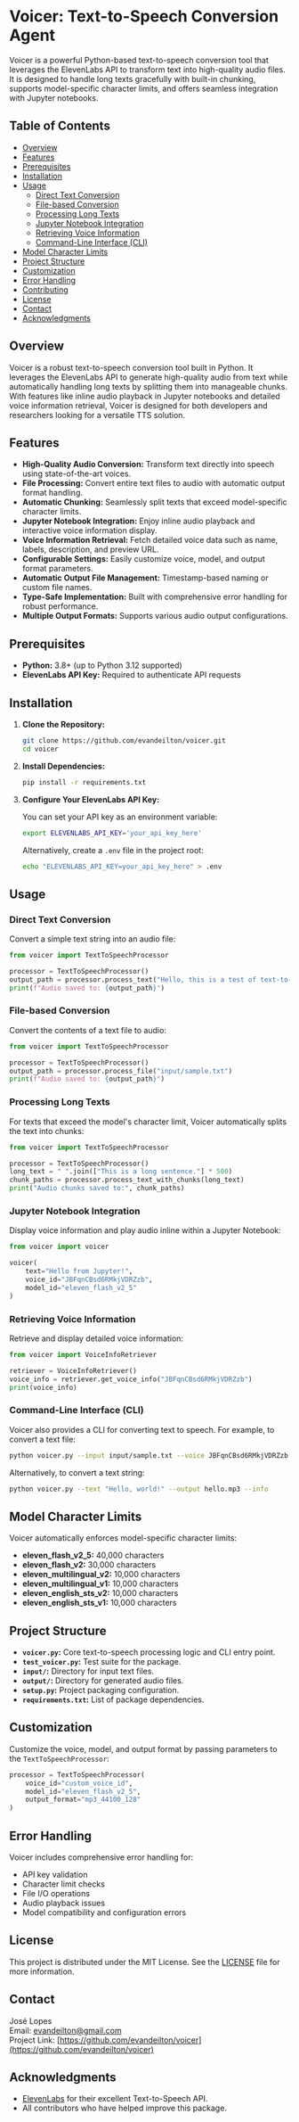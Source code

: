 # Voicer: Text-to-Speech Conversion Agent

Voicer is a powerful Python-based text-to-speech conversion tool that leverages the ElevenLabs API to transform text into high-quality audio files. It is designed to handle long texts gracefully with built-in chunking, supports model-specific character limits, and offers seamless integration with Jupyter notebooks.

## Table of Contents

- [Overview](#overview)
- [Features](#features)
- [Prerequisites](#prerequisites)
- [Installation](#installation)
- [Usage](#usage)
  - [Direct Text Conversion](#direct-text-conversion)
  - [File-based Conversion](#file-based-conversion)
  - [Processing Long Texts](#processing-long-texts)
  - [Jupyter Notebook Integration](#jupyter-notebook-integration)
  - [Retrieving Voice Information](#retrieving-voice-information)
  - [Command-Line Interface (CLI)](#command-line-interface-cli)
- [Model Character Limits](#model-character-limits)
- [Project Structure](#project-structure)
- [Customization](#customization)
- [Error Handling](#error-handling)
- [Contributing](#contributing)
- [License](#license)
- [Contact](#contact)
- [Acknowledgments](#acknowledgments)

## Overview

Voicer is a robust text-to-speech conversion tool built in Python. It leverages the ElevenLabs API to generate high-quality audio from text while automatically handling long texts by splitting them into manageable chunks. With features like inline audio playback in Jupyter notebooks and detailed voice information retrieval, Voicer is designed for both developers and researchers looking for a versatile TTS solution.

## Features

- **High-Quality Audio Conversion:** Transform text directly into speech using state-of-the-art voices.
- **File Processing:** Convert entire text files to audio with automatic output format handling.
- **Automatic Chunking:** Seamlessly split texts that exceed model-specific character limits.
- **Jupyter Notebook Integration:** Enjoy inline audio playback and interactive voice information display.
- **Voice Information Retrieval:** Fetch detailed voice data such as name, labels, description, and preview URL.
- **Configurable Settings:** Easily customize voice, model, and output format parameters.
- **Automatic Output File Management:** Timestamp-based naming or custom file names.
- **Type-Safe Implementation:** Built with comprehensive error handling for robust performance.
- **Multiple Output Formats:** Supports various audio output configurations.

## Prerequisites

- **Python:** 3.8+ (up to Python 3.12 supported)
- **ElevenLabs API Key:** Required to authenticate API requests

## Installation

1. **Clone the Repository:**

    ```bash
    git clone https://github.com/evandeilton/voicer.git
    cd voicer
    ```

2. **Install Dependencies:**

    ```bash
    pip install -r requirements.txt
    ```

3. **Configure Your ElevenLabs API Key:**

    You can set your API key as an environment variable:

    ```bash
    export ELEVENLABS_API_KEY='your_api_key_here'
    ```

    Alternatively, create a `.env` file in the project root:

    ```bash
    echo "ELEVENLABS_API_KEY=your_api_key_here" > .env
    ```

## Usage

### Direct Text Conversion

Convert a simple text string into an audio file:

```python
from voicer import TextToSpeechProcessor

processor = TextToSpeechProcessor()
output_path = processor.process_text("Hello, this is a test of text-to-speech conversion.")
print(f"Audio saved to: {output_path}")
```

### File-based Conversion

Convert the contents of a text file to audio:

```python
from voicer import TextToSpeechProcessor

processor = TextToSpeechProcessor()
output_path = processor.process_file("input/sample.txt")
print(f"Audio saved to: {output_path}")
```

### Processing Long Texts

For texts that exceed the model's character limit, Voicer automatically splits the text into chunks:

```python
from voicer import TextToSpeechProcessor

processor = TextToSpeechProcessor()
long_text = " ".join(["This is a long sentence."] * 500)
chunk_paths = processor.process_text_with_chunks(long_text)
print("Audio chunks saved to:", chunk_paths)
```

### Jupyter Notebook Integration

Display voice information and play audio inline within a Jupyter Notebook:

```python
from voicer import voicer

voicer(
    text="Hello from Jupyter!",
    voice_id="JBFqnCBsd6RMkjVDRZzb",
    model_id="eleven_flash_v2_5"
)
```

### Retrieving Voice Information

Retrieve and display detailed voice information:

```python
from voicer import VoiceInfoRetriever

retriever = VoiceInfoRetriever()
voice_info = retriever.get_voice_info("JBFqnCBsd6RMkjVDRZzb")
print(voice_info)
```

### Command-Line Interface (CLI)

Voicer also provides a CLI for converting text to speech. For example, to convert a text file:

```bash
python voicer.py --input input/sample.txt --voice JBFqnCBsd6RMkjVDRZzb --model eleven_flash_v2_5 --play
```

Alternatively, to convert a text string:

```bash
python voicer.py --text "Hello, world!" --output hello.mp3 --info
```

## Model Character Limits

Voicer automatically enforces model-specific character limits:

- **eleven_flash_v2_5:** 40,000 characters
- **eleven_flash_v2:** 30,000 characters
- **eleven_multilingual_v2:** 10,000 characters
- **eleven_multilingual_v1:** 10,000 characters
- **eleven_english_sts_v2:** 10,000 characters
- **eleven_english_sts_v1:** 10,000 characters

## Project Structure

- **`voicer.py`:** Core text-to-speech processing logic and CLI entry point.
- **`test_voicer.py`:** Test suite for the package.
- **`input/`:** Directory for input text files.
- **`output/`:** Directory for generated audio files.
- **`setup.py`:** Project packaging configuration.
- **`requirements.txt`:** List of package dependencies.

## Customization

Customize the voice, model, and output format by passing parameters to the `TextToSpeechProcessor`:

```python
processor = TextToSpeechProcessor(
    voice_id="custom_voice_id",
    model_id="eleven_flash_v2_5",
    output_format="mp3_44100_128"
)
```

## Error Handling

Voicer includes comprehensive error handling for:

- API key validation
- Character limit checks
- File I/O operations
- Audio playback issues
- Model compatibility and configuration errors

## License

This project is distributed under the MIT License. See the [LICENSE](LICENSE) file for more information.

## Contact

José Lopes  
Email: [evandeilton@gmail.com](mailto:evandeilton@gmail.com)  
Project Link: [https://github.com/evandeilton/voicer](https://github.com/evandeilton/voicer)

## Acknowledgments

- [ElevenLabs](https://elevenlabs.io/) for their excellent Text-to-Speech API.
- All contributors who have helped improve this package.
